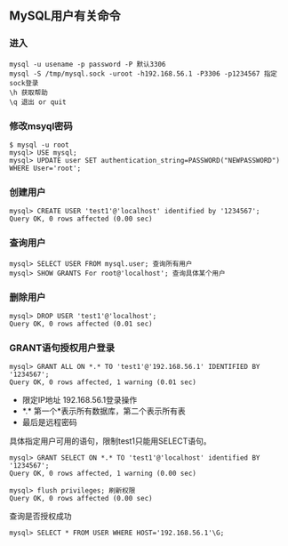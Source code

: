 ## MySQL用户有关命令

### 进入

```
mysql -u usename -p password -P 默认3306
mysql -S /tmp/mysql.sock -uroot -h192.168.56.1 -P3306 -p1234567 指定sock登录
\h 获取帮助
\q 退出 or quit
```

### 修改msyql密码

	$ mysql -u root
	mysql> USE mysql;
	mysql> UPDATE user SET authentication_string=PASSWORD("NEWPASSWORD") WHERE User='root';
	
### 创建用户

	mysql> CREATE USER 'test1'@'localhost' identified by '1234567';
	Query OK, 0 rows affected (0.00 sec)

### 查询用户

	mysql> SELECT USER FROM mysql.user; 查询所有用户
	mysql> SHOW GRANTS For root@'localhost'; 查询具体某个用户
	
### 删除用户

```
mysql> DROP USER 'test1'@'localhost';
Query OK, 0 rows affected (0.01 sec)
```

### GRANT语句授权用户登录

```
mysql> GRANT ALL ON *.* TO 'test1'@'192.168.56.1' IDENTIFIED BY '1234567';
Query OK, 0 rows affected, 1 warning (0.01 sec)

```

- 限定IP地址 192.168.56.1登录操作
- \*.* 第一个*表示所有数据库，第二个表示所有表
- 最后是远程密码

具体指定用户可用的语句，限制test1只能用SELECT语句。

```
mysql> GRANT SELECT ON *.* TO 'test1'@'localhost' identified BY '1234567';
Query OK, 0 rows affected, 1 warning (0.00 sec)

mysql> flush privileges; 刷新权限
Query OK, 0 rows affected (0.00 sec)
```

查询是否授权成功

	mysql> SELECT * FROM USER WHERE HOST='192.168.56.1'\G;

